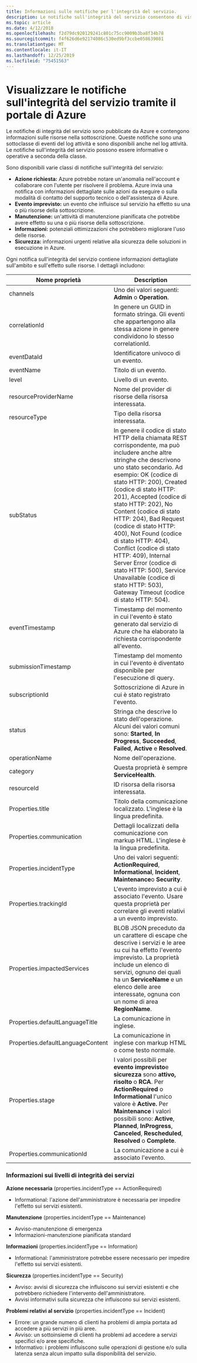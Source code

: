 ```yaml
---
title: Informazioni sulle notifiche per l'integrità del servizio.
description: Le notifiche sull'integrità del servizio consentono di visualizzare i messaggi sull'integrità del servizio pubblicati da Microsoft Azure.
ms.topic: article
ms.date: 4/12/2018
ms.openlocfilehash: f2d79dc920129241c801c75cc9009b3ba8f34b78
ms.sourcegitcommit: f4f626d6e92174086c530ed9bf3ccbe058639081
ms.translationtype: MT
ms.contentlocale: it-IT
ms.lasthandoff: 12/25/2019
ms.locfileid: "75451563"
---
```

# <a name="view-service-health-notifications-by-using-the-azure-portal"></a>Visualizzare le notifiche sull'integrità del servizio tramite il portale di Azure

Le notifiche di integrità del servizio sono pubblicate da Azure e contengono informazioni sulle risorse nella sottoscrizione. Queste notifiche sono una sottoclasse di eventi del log attività e sono disponibili anche nel log attività. Le notifiche sull'integrità del servizio possono essere informative o operative a seconda della classe.

Sono disponibili varie classi di notifiche sull'integrità del servizio:  

- **Azione richiesta:** Azure potrebbe notare un'anomalia nell'account e collaborare con l'utente per risolvere il problema. Azure invia una notifica con informazioni dettagliate sulle azioni da eseguire o sulla modalità di contatto del supporto tecnico o dell'assistenza di Azure.  
- **Evento imprevisto:** un evento che influisce sul servizio ha effetto su una o più risorse della sottoscrizione.  
- **Manutenzione:** un'attività di manutenzione pianificata che potrebbe avere effetto su una o più risorse della sottoscrizione.  
- **Informazioni:** potenziali ottimizzazioni che potrebbero migliorare l'uso delle risorse. 
- **Sicurezza:** informazioni urgenti relative alla sicurezza delle soluzioni in esecuzione in Azure.

Ogni notifica sull'integrità del servizio contiene informazioni dettagliate sull'ambito e sull'effetto sulle risorse. I dettagli includono:

Nome proprietà | Description
-------- | -----------
channels | Uno dei valori seguenti: **Admin** o **Operation**.
correlationId | In genere un GUID in formato stringa. Gli eventi che appartengono alla stessa azione in genere condividono lo stesso correlationId.
eventDataId | Identificatore univoco di un evento.
eventName | Titolo di un evento.
level | Livello di un evento.
resourceProviderName | Nome del provider di risorse della risorsa interessata.
resourceType| Tipo della risorsa interessata.
subStatus | In genere il codice di stato HTTP della chiamata REST corrispondente, ma può includere anche altre stringhe che descrivono uno stato secondario. Ad esempio: OK (codice di stato HTTP: 200), Created (codice di stato HTTP: 201), Accepted (codice di stato HTTP: 202), No Content (codice di stato HTTP: 204), Bad Request (codice di stato HTTP: 400), Not Found (codice di stato HTTP: 404), Conflict (codice di stato HTTP: 409), Internal Server Error (codice di stato HTTP: 500), Service Unavailable (codice di stato HTTP: 503), Gateway Timeout (codice di stato HTTP: 504).
eventTimestamp | Timestamp del momento in cui l'evento è stato generato dal servizio di Azure che ha elaborato la richiesta corrispondente all'evento.
submissionTimestamp | Timestamp del momento in cui l'evento è diventato disponibile per l'esecuzione di query.
subscriptionId | Sottoscrizione di Azure in cui è stato registrato l'evento.
status | Stringa che descrive lo stato dell'operazione. Alcuni dei valori comuni sono: **Started**, **In Progress**, **Succeeded**, **Failed**, **Active** e **Resolved**.
operationName | Nome dell'operazione.
category | Questa proprietà è sempre **ServiceHealth**.
resourceId | ID risorsa della risorsa interessata.
Properties.title | Titolo della comunicazione localizzato. L'inglese è la lingua predefinita.
Properties.communication | Dettagli localizzati della comunicazione con markup HTML. L'inglese è la lingua predefinita.
Properties.incidentType | Uno dei valori seguenti: **ActionRequired**, **Informational**, **Incident**, **Maintenance**o **Security**.
Properties.trackingId | L'evento imprevisto a cui è associato l'evento. Usare questa proprietà per correlare gli eventi relativi a un evento imprevisto.
Properties.impactedServices | BLOB JSON preceduto da un carattere di escape che descrive i servizi e le aree su cui ha effetto l'evento imprevisto. La proprietà include un elenco di servizi, ognuno dei quali ha un **ServiceName** e un elenco delle aree interessate, ognuna con un nome di area **RegionName**.
Properties.defaultLanguageTitle | La comunicazione in inglese.
Properties.defaultLanguageContent | La comunicazione in inglese con markup HTML o come testo normale.
Properties.stage | I valori possibili per **evento imprevisto**e **sicurezza** sono **attivo,** **risolto** o **RCA**. Per **ActionRequired** o **Informational** l'unico valore è **Active.** Per **Maintenance** i valori possibili sono: **Active**, **Planned**, **InProgress**, **Canceled**, **Rescheduled**, **Resolved** o **Complete**.
Properties.communicationId | La comunicazione a cui è associato l'evento.

### <a name="details-on-service-health-level-information"></a>Informazioni sui livelli di integrità dei servizi

**Azione necessaria** (properties.incidentType == ActionRequired)
- Informational: l'azione dell'amministratore è necessaria per impedire l'effetto sui servizi esistenti.
    
**Manutenzione** (properties.incidentType == Maintenance)
- Avviso-manutenzione di emergenza
- Informazioni-manutenzione pianificata standard

**Informazioni** (properties.incidentType == Information)
- Informational: l'amministratore potrebbe essere necessario per impedire l'effetto sui servizi esistenti.

**Sicurezza** (properties.incidentType == Security)
- Avviso: avvisi di sicurezza che influiscono sui servizi esistenti e che potrebbero richiedere l'intervento dell'amministratore.
- Avvisi informativi sulla sicurezza che influiscono sui servizi esistenti.

**Problemi relativi al servizio** (properties.incidentType == Incident)
- Errore: un grande numero di clienti ha problemi di ampia portata ad accedere a più servizi in più aree.
- Avviso: un sottoinsieme di clienti ha problemi ad accedere a servizi specifici e/o aree specifiche.
- Informativo: i problemi influiscono sulle operazioni di gestione e/o sulla latenza senza alcun impatto sulla disponibilità del servizio.
